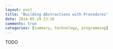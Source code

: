 ```yaml
---
layout: post
title: "Building Abstractions with Procedures"
date: 2014-05-29 23:16
comments: true
categories: [summary, technology, programming]
---
```

TODO
